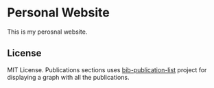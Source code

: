 # Personal Website 
This is my perosnal website.

## License

MIT License. Publications sections uses
[bib-publication-list](https://github.com/vkaravir/bib-publication-list)
project for displaying a graph with all the publications.


